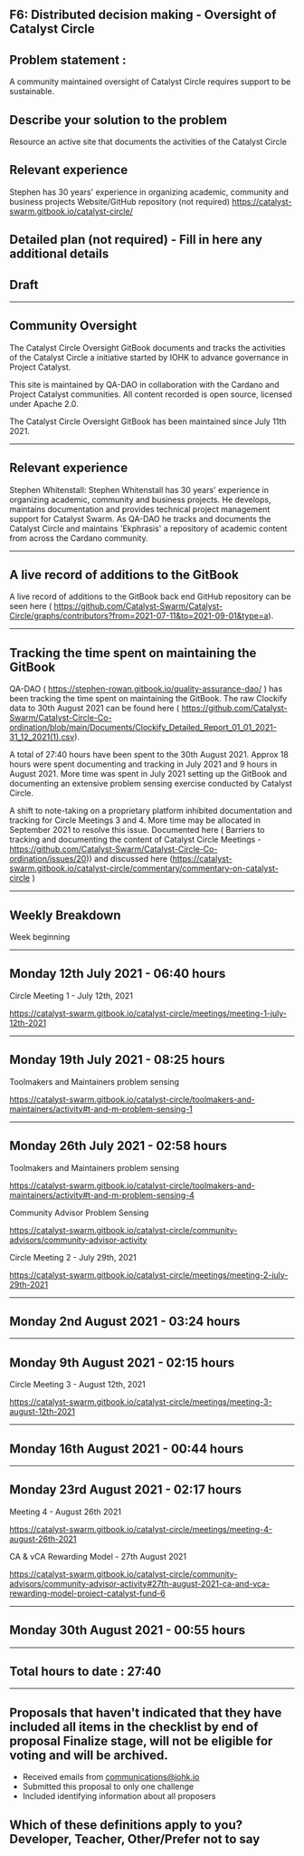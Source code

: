 ##  F6: Distributed decision making - Oversight of Catalyst Circle

## Problem statement :
A community maintained oversight of Catalyst Circle requires support to be sustainable.

## Describe your solution to the problem

Resource an active site that documents the activities of the Catalyst Circle

## Relevant experience

Stephen has 30 years' experience in organizing academic, community and business projects
Website/GitHub repository (not required) https://catalyst-swarm.gitbook.io/catalyst-circle/ 

## Detailed plan (not required) - Fill in here any additional details

## Draft

--------------------------------------------------------------------------------------------------

## Community Oversight

The Catalyst Circle Oversight GitBook documents and tracks the activities of the Catalyst Circle a initiative started by IOHK to advance governance in Project Catalyst.

This site is maintained by QA-DAO in collaboration with the Cardano and Project Catalyst communities. All content recorded is open source, licensed under Apache 2.0.

The Catalyst Circle Oversight GitBook has been maintained since July 11th 2021.

--------------------------------------------------------------------------------------------------

## Relevant experience

Stephen Whitenstall: Stephen Whitenstall has 30 years' experience in organizing academic, community and business projects. He develops, maintains documentation and provides technical project management support for Catalyst Swarm. As QA-DAO he tracks and documents the Catalyst Circle and maintains 'Ekphrasis' a repository of academic content from across the Cardano community.

--------------------------------------------------------------------------------------------------

## A live record of additions to the GitBook

A live record of additions to the GitBook back end GitHub repository can be seen here ( https://github.com/Catalyst-Swarm/Catalyst-Circle/graphs/contributors?from=2021-07-11&to=2021-09-01&type=a).

--------------------------------------------------------------------------------------------------

## Tracking the time spent on maintaining the GitBook

QA-DAO ( https://stephen-rowan.gitbook.io/quality-assurance-dao/ ) has been tracking the time spent on maintaining the GitBook. The raw Clockify data to 30th August 2021 can be found here ( https://github.com/Catalyst-Swarm/Catalyst-Circle-Co-ordination/blob/main/Documents/Clockify_Detailed_Report_01_01_2021-31_12_2021(1).csv).

A total of 27:40 hours have been spent to the 30th August 2021. Approx 18 hours were spent documenting and tracking in July 2021 and 9 hours in August 2021. More time was spent in July 2021 setting up the GitBook and documenting an extensive problem sensing exercise conducted by Catalyst Circle.

A shift to note-taking on a proprietary platform inhibited documentation and tracking for Circle Meetings 3 and 4. More time may be allocated in September 2021 to resolve this issue. Documented here ( Barriers to tracking and documenting the content of Catalyst Circle Meetings - https://github.com/Catalyst-Swarm/Catalyst-Circle-Co-ordination/issues/20)) and discussed here (https://catalyst-swarm.gitbook.io/catalyst-circle/commentary/commentary-on-catalyst-circle )

--------------------------------------------------------------------------------------------------

## Weekly Breakdown

Week beginning

--------------------------------------------------------------------------------------------------

## Monday 12th July 2021 - 06:40 hours

Circle Meeting 1 - July 12th, 2021

https://catalyst-swarm.gitbook.io/catalyst-circle/meetings/meeting-1-july-12th-2021

--------------------------------------------------------------------------------------------------

## Monday 19th July 2021 - 08:25 hours

Toolmakers and Maintainers problem sensing

https://catalyst-swarm.gitbook.io/catalyst-circle/toolmakers-and-maintainers/activity#t-and-m-problem-sensing-1

--------------------------------------------------------------------------------------------------

## Monday 26th July 2021 - 02:58 hours

Toolmakers and Maintainers problem sensing

https://catalyst-swarm.gitbook.io/catalyst-circle/toolmakers-and-maintainers/activity#t-and-m-problem-sensing-4

Community Advisor Problem Sensing

https://catalyst-swarm.gitbook.io/catalyst-circle/community-advisors/community-advisor-activity

Circle Meeting 2 - July 29th, 2021

https://catalyst-swarm.gitbook.io/catalyst-circle/meetings/meeting-2-july-29th-2021

--------------------------------------------------------------------------------------------------

## Monday 2nd August 2021 - 03:24 hours

--------------------------------------------------------------------------------------------------

## Monday 9th August 2021 - 02:15 hours

Circle Meeting 3 - August 12th, 2021

https://catalyst-swarm.gitbook.io/catalyst-circle/meetings/meeting-3-august-12th-2021

--------------------------------------------------------------------------------------------------

## Monday 16th August 2021 - 00:44 hours

--------------------------------------------------------------------------------------------------

## Monday 23rd August 2021 - 02:17 hours

Meeting 4 - August 26th 2021

https://catalyst-swarm.gitbook.io/catalyst-circle/meetings/meeting-4-august-26th-2021

CA & vCA Rewarding Model - 27th August 2021

https://catalyst-swarm.gitbook.io/catalyst-circle/community-advisors/community-advisor-activity#27th-august-2021-ca-and-vca-rewarding-model-project-catalyst-fund-6

--------------------------------------------------------------------------------------------------

## Monday 30th August 2021 - 00:55 hours

--------------------------------------------------------------------------------------------------

## Total hours to date : 27:40

--------------------------------------------------------------------------------------------------

## Proposals that haven't indicated that they have included all items in the checklist by end of proposal Finalize stage, will not be eligible for voting and will be archived. 
- Received emails from communications@iohk.io
- Submitted this proposal to only one challenge
- Included identifying information about all proposers

## Which of these definitions apply to you? Developer, Teacher, Other/Prefer not to say


